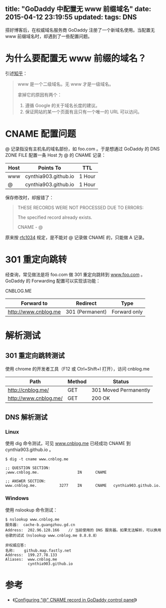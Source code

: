 title: "GoDaddy 中配置无 www 前缀域名"
date: 2015-04-12 23:19:55
updated: 
tags: DNS
---

搭好博客后，在权威域名服务商 GoDaddy 注册了一个新域名使用。当配置无 www 前缀域名时，却遇到了一些配置问题。

# 为什么要配置无 www 前缀的域名？

引述[知乎](http://www.zhihu.com/question/20064691)：

> www 是一个二级域名。无 www 才是一级域名。
>
> 拿掉它的原因有两个：
>
> 1. 遵循 Google 的关于域名长度的建议。
> 2. 保证网站的某一个页面有且只有一个唯一的 URL 可以访问。

# CNAME 配置问题

@ 记录指没有主机名的域名部份，如 foo.com 。于是想通过 GoDaddy 的 DNS ZONE FILE 配置一条 Host 为 @ 的 CNAME 记录：

|Host|Points To|TTL|
|---|---|---|
|www|cynthia903.github.io|1 Hour|
|@|cynthia903.github.io|1 Hour|

保存修改时，却报错了：

> THESE RECORDS WERE NOT PROCESSED DUE TO ERRORS:
> 
> The specified record already exists.
> 
> CNAME - @

原来按 [rfc1034](http://www.ietf.org/rfc/rfc1034.txt) 规定，是不能对 @ 记录做 CNAME 的，只能做 A 记录。

# 301 重定向跳转

经查询，常见做法是将 foo.com 做 301 重定向跳转到 www.foo.com 。GoDaddy 的 Forwarding 配置可以实现该功能：

CNBLOG.ME

|Forward to|Redirect|Type|
|---|---|---|
|http://www.cnblog.me|301 (Permanent)|Forward only|

# 解析测试

## 301 重定向跳转测试

使用 chrome 的开发者工具（F12 或 Ctrl+Shift+I 打开），访问 cnblog.me

|Path|Method|Status|
|---|---|---|
|http://cnblog.me/|GET|301 Moved Permanently|
|http://www.cnblog.me/|GET|200 OK| 

## DNS 解析测试

### Linux

使用 dig 命令测试，可见 www.cnblog.me 已经成功 CNAME 到 cynthia903.github.io 。

```
$ dig -t cname www.cnblog.me

;; QUESTION SECTION:
;www.cnblog.me.                 IN      CNAME

;; ANSWER SECTION:
www.cnblog.me.          3277    IN      CNAME   cynthia903.github.io.
```

### Windows

使用 nslookup 命令测试：

```
$ nslookup www.cnblog.me
服务器:  cache-b.guangzhou.gd.cn
Address:  202.96.128.166	// 当前使用的 DNS 服务器。如果无法解析，可以换用谷歌的试试（nslookup www.cnblog.me 8.8.8.8）

非权威应答:
名称:    github.map.fastly.net
Address:  199.27.78.133
Aliases:  www.cnblog.me
          cynthia903.github.io
```

# 参考

* 《[Configuring “@” CNAME record in GoDaddy control panel](http://serverfault.com/questions/486406/configuring-cname-record-in-godaddy-control-panel)》